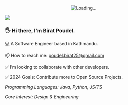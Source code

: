 <p align="center">
  <img src="https://media.giphy.com/media/1C8bHHJturSx2/giphy.gif" alt="Loading...">
</p>

[<img src="https://img.shields.io/badge/linkedin-%230077B5.svg?&style=for-the-badge&logo=linkedin&logoColor=white" />](https://www.linkedin.com/in/birat-poudel-6562ba16b/)

### 🖐️ Hi there, I'm Birat Poudel.

💻 A Software Engineer based in Kathmandu.

📫 How to reach me: poudel.birat25@gmail.com

✅ I’m looking to collaborate with other developers.

✅ 2024 Goals: Contribute more to Open Source Projects.

_Programming Languages: Java, Python, JS/TS_

_Core Interest: Design & Engineering_
